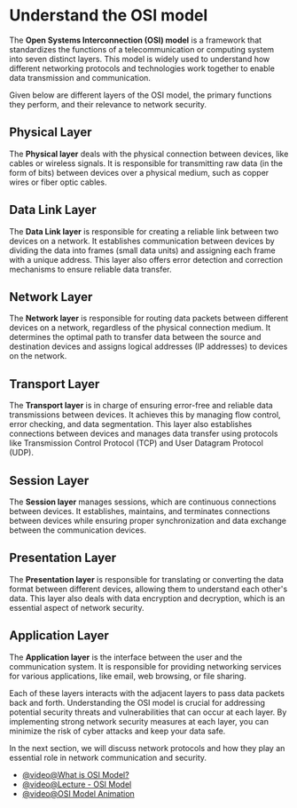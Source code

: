# Understand the OSI model

The **Open Systems Interconnection (OSI) model** is a framework that standardizes the functions of a telecommunication or computing system into seven distinct layers. This model is widely used to understand how different networking protocols and technologies work together to enable data transmission and communication.

Given below are different layers of the OSI model, the primary functions they perform, and their relevance to network security.

## Physical Layer

The **Physical layer** deals with the physical connection between devices, like cables or wireless signals. It is responsible for transmitting raw data (in the form of bits) between devices over a physical medium, such as copper wires or fiber optic cables.

## Data Link Layer

The **Data Link layer** is responsible for creating a reliable link between two devices on a network. It establishes communication between devices by dividing the data into frames (small data units) and assigning each frame with a unique address. This layer also offers error detection and correction mechanisms to ensure reliable data transfer.

## Network Layer

The **Network layer** is responsible for routing data packets between different devices on a network, regardless of the physical connection medium. It determines the optimal path to transfer data between the source and destination devices and assigns logical addresses (IP addresses) to devices on the network.

## Transport Layer

The **Transport layer** is in charge of ensuring error-free and reliable data transmissions between devices. It achieves this by managing flow control, error checking, and data segmentation. This layer also establishes connections between devices and manages data transfer using protocols like Transmission Control Protocol (TCP) and User Datagram Protocol (UDP).

## Session Layer

The **Session layer** manages sessions, which are continuous connections between devices. It establishes, maintains, and terminates connections between devices while ensuring proper synchronization and data exchange between the communication devices.

## Presentation Layer

The **Presentation layer** is responsible for translating or converting the data format between different devices, allowing them to understand each other's data. This layer also deals with data encryption and decryption, which is an essential aspect of network security.

## Application Layer

The **Application layer** is the interface between the user and the communication system. It is responsible for providing networking services for various applications, like email, web browsing, or file sharing.

Each of these layers interacts with the adjacent layers to pass data packets back and forth. Understanding the OSI model is crucial for addressing potential security threats and vulnerabilities that can occur at each layer. By implementing strong network security measures at each layer, you can minimize the risk of cyber attacks and keep your data safe.

In the next section, we will discuss network protocols and how they play an essential role in network communication and security.

- [@video@What is OSI Model?](https://www.youtube.com/watch?v=Ilk7UXzV_Qc)
- [@video@Lecture - OSI Model](https://www.youtube.com/watch?v=0Rb8AkTEASw)
- [@video@OSI Model Animation](https://www.youtube.com/watch?v=vv4y_uOneC0)
